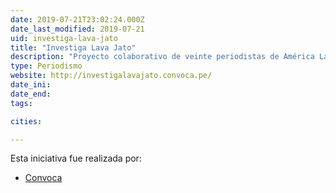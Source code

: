 ```yaml
---
date: 2019-07-21T23:02:24.000Z
date_last_modified: 2019-07-21
uid: investiga-lava-jato
title: "Investiga Lava Jato"
description: "Proyecto colaborativo de veinte periodistas de América Latina y África que investigan el caso de corrupción más grande de los últimos tiempos: Lava Jato."
type: Periodismo
website: http://investigalavajato.convoca.pe/
date_ini: 
date_end: 
tags:

cities: 

---
```


Esta iniciativa fue realizada por:

- [Convoca](/organizaciones/convoca)
